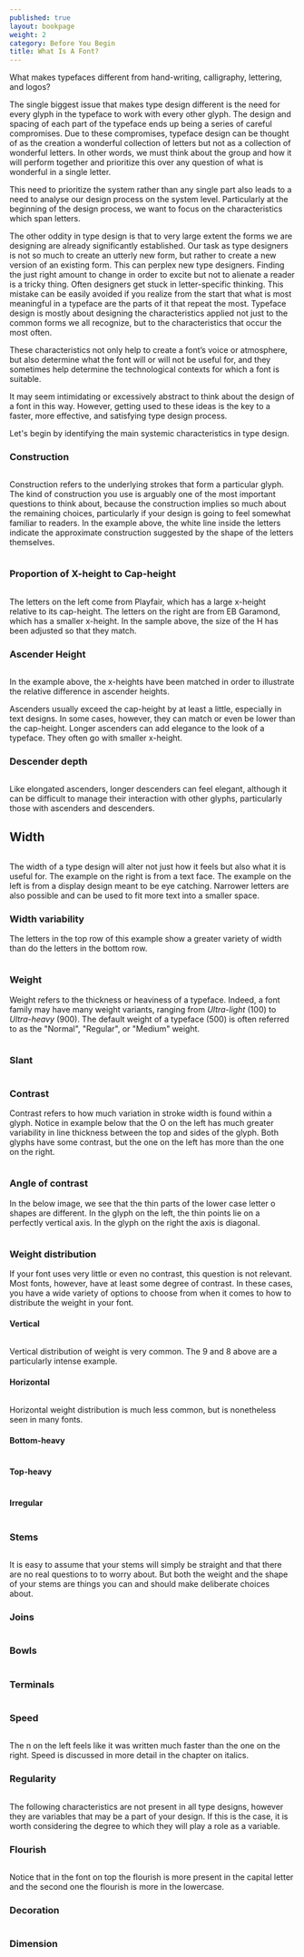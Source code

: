 ```yaml
---
published: true
layout: bookpage
weight: 2
category: Before You Begin
title: What Is A Font?
---
```


What makes typefaces different from hand-writing, calligraphy, lettering, and logos?

The single biggest issue that makes type design different is the need for every glyph in the typeface to work with every other glyph. The design and spacing of each part of the typeface ends up being a series of careful compromises. Due to these compromises, typeface design can be thought of as the creation a wonderful collection of letters but not as a collection of wonderful letters. In other words, we must think about the group and how it will perform together and prioritize this over any question of what is wonderful in a single letter.

This need to prioritize the system rather than any single part also leads to a need to analyse our design process on the system level. Particularly at the beginning of the design process, we want to focus on the characteristics which span letters.

The other oddity in type design is that to very large extent the forms we are designing are already significantly established. Our task as type designers is not so much to create an utterly new form, but rather to create a new version of an existing form. This can perplex new type designers. Finding the just right amount to change in order to excite but not to alienate a reader is a tricky thing. Often designers get stuck in letter-specific thinking. This mistake can be easily avoided if you realize from the start that what is most meaningful in a typeface are the parts of it that repeat the most. Typeface design is mostly about designing the characteristics applied not just to the common forms we all recognize, but to the characteristics that occur the most often.

These characteristics not only help to create a font’s voice or atmosphere, but also determine what the font will or will not be useful for, and they sometimes help determine the technological contexts for which a font is suitable.

It may seem intimidating or excessively abstract to think about the design of a font in this way. However, getting used to these ideas is the key to a faster, more effective, and satisfying type design process.  

Let's begin by identifying the main systemic characteristics in type design.

### Construction

<img src="images/Construction2.png" alt="">

Construction refers to the underlying strokes that form a particular glyph. The kind of construction you use is arguably one of the most important questions to think about, because the construction implies so much about the remaining choices, particularly if your design is going to feel somewhat familiar to readers. In the example above, the white line inside the letters indicate the approximate construction suggested by the shape of the letters themselves.

<img src="images/AAA.png" alt="">

### Proportion of X-height to Cap-height

<img src="images/Prop.png" alt="">

The letters on the left come from Playfair, which has a large x-height relative to its cap-height. The letters on the right are from EB Garamond, which has a smaller x-height. In the sample above, the size of the H has been adjusted so that they match.

### Ascender Height

<img src="images/Ascender%20height.png" alt="">

In the example above, the x-heights have been matched in order to illustrate the relative difference in ascender heights.

Ascenders usually exceed the cap-height by at least a little, especially in text designs. In some cases, however, they can match or even be lower than the cap-height. Longer ascenders can add elegance to the look of a typeface. They often go with smaller x-height.

### Descender depth

<img src="images/Descender%20depth.png" alt="">

Like elongated ascenders, longer descenders can feel elegant, although it can be difficult to manage their interaction with other glyphs, particularly those with ascenders and descenders.

## Width

<img src="images/width.png" alt="">

The width of a type design will alter not just how it feels but also what it is useful for. The example on the right is from a text face. The example on the left is from a display design meant to be eye catching. Narrower letters are also possible and can be used to fit more text into a smaller space.

### Width variability

The letters in the top row of this example show a greater variety of width than do the letters in the bottom row.

<img src="images/Width%20regularity.png" alt="">

### Weight

Weight refers to the thickness or heaviness of a typeface. Indeed, a font family may have many weight variants, ranging from <i>Ultra-light</i> (100) to <i>Ultra-heavy</i> (900). The default weight of a typeface (500) is often referred to as the "Normal", "Regular", or "Medium" weight.

<img src="images/Weight.png" alt="">

### Slant

<img src="images/Slant.png" alt="">

### Contrast

Contrast refers to how much variation in stroke width is found within a glyph. Notice in example below that the O on the left has much greater variability in line thickness between the top and sides of the glyph. Both glyphs have some contrast, but the one on the left has more than the one on the right.

<img src="images/Contrast.png" alt="">

### Angle of contrast

In the below image, we see that the thin parts of the lower case letter o shapes are different. In the glyph on the left, the thin points lie on a perfectly vertical axis. In the glyph on the right the axis is diagonal.

<img src="images/Angle%20of%20contrast.png" alt="">

### Weight distribution

If your font uses very little or even no contrast, this question is not relevant. Most fonts, however, have at least some degree of contrast. In these cases, you have a wide variety of options to choose from when it comes to how to distribute the weight in your font.

#### Vertical

<img src="images/verical1.png" alt="">

Vertical distribution of weight is very common. The 9 and 8 above are a particularly intense example.

#### Horizontal

<img src="images/horizontal%20weight.png" alt="">

Horizontal weight distribution is much less common, but is nonetheless seen in many fonts.

#### Bottom-heavy

<img src="images/2bottomheavy.png" alt="">

#### Top-heavy

<img src="images/2topheavy%20metal.png" alt="">

#### Irregular

<img src="images/Irregular%20weight.png" alt="">

### Stems

<img src="images/8stems.png" alt="">

It is easy to assume that your stems will simply be straight and that there are no real questions to to worry about. But both the weight and the shape of your stems are things you can and should make deliberate choices about.

### Joins

<img src="images/7joins.png" alt="">

### Bowls

<img src="images/2bowls.png" alt="">

### Terminals

<img src="images/terminals%20f.png" alt="">

### Speed

<img src="images/6speed_1.png" alt="">

The n on the left feels like it was written much faster than the one on the right. Speed is discussed in more detail in the chapter on italics.

### Regularity

<img src="images/6regularity.png" alt="">

The following characteristics are not present in all type designs, however they are variables that may be a part of your design. If this is the case, it is worth considering the degree to which they will play a role as a variable.

### Flourish

<img src="images/5flourish.png" alt="">

Notice that in the font on top the flourish is more present in the capital letter and the second one the flourish is more in the lowercase.

### Decoration

<img src="images/4decoration.png" alt="">

### Dimension</span>

<img src="images/3dimention.png" alt="">
